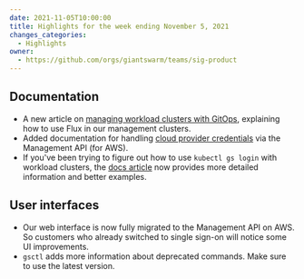 ```yaml
---
date: 2021-11-05T10:00:00
title: Highlights for the week ending November 5, 2021
changes_categories:
  - Highlights
owner:
  - https://github.com/orgs/giantswarm/teams/sig-product
---
```


## Documentation

- A new article on [managing workload clusters with GitOps](https://docs.giantswarm.io/advanced/gitops/), explaining how to use Flux in our management clusters.
- Added documentation for handling [cloud provider credentials](https://docs.giantswarm.io/ui-api/management-api/credentials/) via the Management API (for AWS).
- If you've been trying to figure out how to use `kubectl gs login` with workload clusters, the [docs article](https://docs.giantswarm.io/ui-api/kubectl-gs/login/) now provides more detailed information and better examples.

## User interfaces

- Our web interface is now fully migrated to the Management API on AWS. So customers who already switched to single sign-on will notice some UI improvements.
- `gsctl` adds more information about deprecated commands. Make sure to use the latest version.
